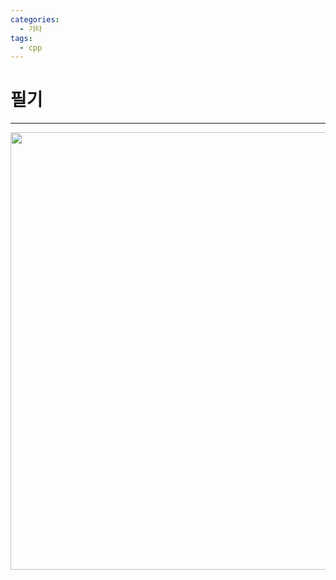 ```yaml
---
categories:
  - 기타
tags:
  - cpp
---
```

# 필기
___




<center><img src="https://github.com/limbsoo/limbsoo.github.io/assets/96706760/cd569a16-f02e-4f00-8f20-36c8c30a0ced" alt width=700>
<em></em>
</center>





